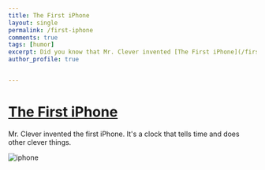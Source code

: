 ```yaml
---
title: The First iPhone
layout: single
permalink: /first-iphone
comments: true
tags: [humor]
excerpt: Did you know that Mr. Clever invented [The First iPhone](/first-iphone)? 
author_profile: true


---
```


# [The First iPhone](/first-iphone) #

Mr. Clever invented the first iPhone. It's a clock that tells time and does other clever things. 

![iphone](/img/first-iphone)